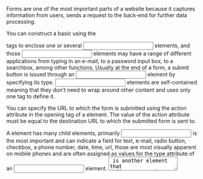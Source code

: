 Forms are one of the most important parts of a website because it captures information from users, sends a request to the back-end for further data processing.

You can construct a basic using the <form> tags to enclose one or several <input> elements, and those <input> elements may have a range of different applications from typing in an e-mail, to a password input box, to a searchbox, among other functions. Usually at the end of a form, a submit button is issued through an <input> element by specifying its type. <input> elements are self-contained meaning that they don't need to wrap around other content and uses only one tag to define it.

You can specify the URL to which the form is submitted using the action attribute in the opening tag of a <form> element. The value of the action attribute must be equal to the destination URL to which the submitted form is sent to.

A <form> element has many child elements, primarily <input> is the most important and can indicate a field for text, e-mail, radio button, checkbox, a phone number, date, time, url, those are most visually apparent on mobile phones and are often assigned as values for the type attribute of an <input> element. <textarea> is another element that defines a text box within the form. <textarea> element isn't self-closing unlike <input> elements, meaning they could wrap around content to display within them, and they require both opening and closing tags. A <select> element also requires both tags and encloses its child <option> elements. Each <option> element must have a value attribute with a specific value signifying its value, they also require both tags. A <select> element can have a multiple Boolean attribute to define that multiple options can be selected. You can also hide <input> elements by typing in a value of hidden in its type attribute, or a button by using submit as its type attribute value, or finally use the file value as its type to define that the user should upload a certain file. Within a <form> you find the <label> element which also isn't self-closing. It's displayed inline and wraps its content and usually precedes whichever <input> it's supposed to label. A <fieldset> element groups the form as a block element like a <section> or <div> element, it isn't self-closing either and precedes <label> elements. Moreover a <legend> element wraps its content and is located right after the <fieldset> element and before the <label> element. It defines a heading or a caption for the form. A <button> element can also exist within a <form> to define a submit button. In HTML5, an <output> element was added that is used to output a result of a calculation.

Within the opening <form> tag, a method attribute is specified and can have one of two values, either GET or POST. POST value should be used when dealing with sensitive information or submissions as the requests aren't cached as opposed to GET, which caches requests. Meaning that GET method shows the submitted information in the URL, making it accessible whilst POST one is secure and therefore doesn't.

When you want to select multiple options, then checkboxes should be used instead of radio buttons as they allow for multiple selections.

A dropdown menu should be used when there are too many options for radio buttons or checkboxes, they're used to give the user a better overview of the possible selections instead of scanning through a large number of radio buttons or checkboxes.

To create a large text field, you would add the rows and cols attributes within the opening <textarea> tag with whichever numerical values desired to make the text field as big as needed.

Elements can be linked with labels by nesting them within a <label> element, which defines the name or label of a <form> element, they're then linked to the their respective <form> elements through adding a for attribute within the opening <label> tag with a value matching the id value for its linked element. The for attribute must match the id value not the name attribute for them to be linked, the name attribute is required for back-end purposes and for the <form> element to be recognized when submitted.

By having a common value for the name attribute of element selections, they are then linked and thus nicely formatted when they're submitted to the server.

A submit button should probably say send, next, finish instead of submit. It largely depends on the context of the form.
